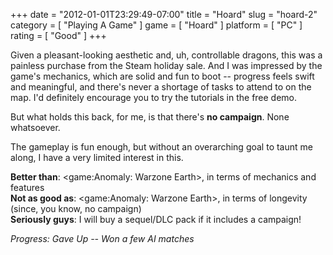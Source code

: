 +++
date = "2012-01-01T23:29:49-07:00"
title = "Hoard"
slug = "hoard-2"
category = [ "Playing A Game" ]
game = [ "Hoard" ]
platform = [ "PC" ]
rating = [ "Good" ]
+++

Given a pleasant-looking aesthetic and, uh, controllable dragons, this was a painless purchase from the Steam holiday sale.  And I was impressed by the game's mechanics, which are solid and fun to boot -- progress feels swift and meaningful, and there's never a shortage of tasks to attend to on the map.  I'd definitely encourage you to try the tutorials in the free demo.

But what holds this back, for me, is that there's <b>no campaign</b>.  None whatsoever.

The gameplay is fun enough, but without an overarching goal to taunt me along, I have a very limited interest in this.

<b>Better than</b>: <game:Anomaly: Warzone Earth>, in terms of mechanics and features  
<b>Not as good as</b>: <game:Anomaly: Warzone Earth>, in terms of longevity (since, you know, no campaign)  
<b>Seriously guys</b>: I will buy a sequel/DLC pack if it includes a campaign!

<i>Progress: Gave Up -- Won a few AI matches</i>